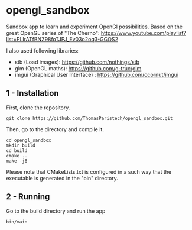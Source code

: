 # opengl_sandbox

Sandbox app to learn and experiment OpenGl possibilities.
Based on the great OpenGL series of "The Cherno": https://www.youtube.com/playlist?list=PLlrATfBNZ98foTJPJ_Ev03o2oq3-GGOS2

I also used following libraries:
- stb (Load images): https://github.com/nothings/stb
- glm (OpenGL maths): https://github.com/g-truc/glm
- imgui (Graphical User Interface) : https://github.com/ocornut/imgui

## 1 - Installation

First, clone the repository.
```
git clone https://github.com/ThomasParistech/opengl_sandbox.git
```
Then, go to the directory and compile it.
```
cd opengl_sandbox
mkdir build
cd build
cmake ..
make -j6
```
Please note that CMakeLists.txt is configured in a such way that the executable is generated in the "bin" directory.

## 2 - Running

Go to the build directory and run the app
```
bin/main
```
